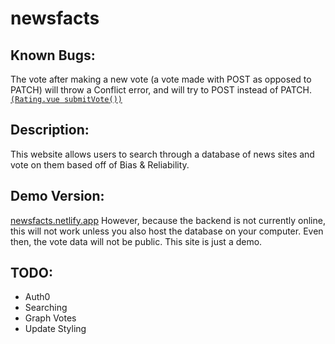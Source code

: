 # newsfacts

## Known Bugs:
The vote after making a new vote (a vote made with POST as opposed to PATCH) will throw a Conflict error, and will try to POST instead of PATCH. [`(Rating.vue submitVote())`](src/components/Rating.vue) 

## Description:
This website allows users to search through a database of news sites and vote on them based off of Bias & Reliability. 

## Demo Version:
[newsfacts.netlify.app](http://newsfacts.netlify.app)
However, because the backend is not currently online, this will not work unless you also host the database on your computer. Even then, the vote data will not be public. This site is just a demo.

## TODO:
- Auth0
- Searching
- Graph Votes
- Update Styling
